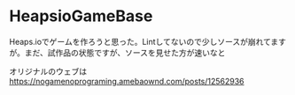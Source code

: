 # HeapsioGameBase

Heaps.ioでゲームを作ろうと思った。Lintしてないので少しソースが崩れてますが。まだ、試作品の状態ですが、ソースを見せた方が速いなと

オリジナルのウェブは<br>
https://nogamenoprograming.amebaownd.com/posts/12562936

